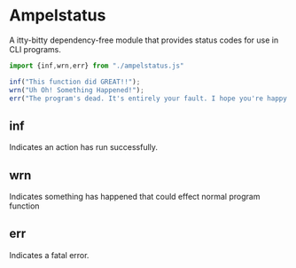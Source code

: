 # Ampelstatus

A itty-bitty dependency-free module that provides status codes for use in CLI programs.

```js
import {inf,wrn,err} from "./ampelstatus.js"

inf("This function did GREAT!!");
wrn("Uh Oh! Something Happened!");
err("The program's dead. It's entirely your fault. I hope you're happy.");
```

## inf
Indicates an action has run successfully. 

## wrn
Indicates something has happened that could effect normal program function

## err
Indicates a fatal error.
